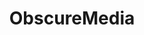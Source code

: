 ---
title: ObscureMedia
crosslinks:
- Westerns
- todayilearned
- nfl
- postpunk
- peanuts
- tomatohate
- LosAngeles
- Documentaries
- BackgroundArt
- sorceryofthespectacle
- '2404'
- Austin
- TheWayWeWereOnVideo
- IAmA
- OldSchoolCool
- conan
- nyc
- audiodrama
- southpark
- LateStageCapitalism
---